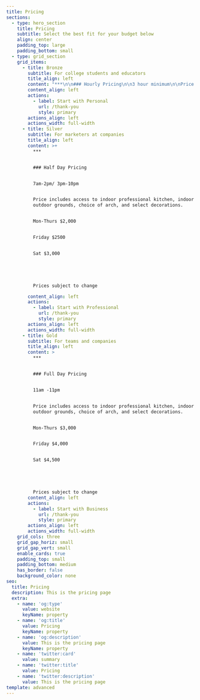 ```yaml
---
title: Pricing
sections:
  - type: hero_section
    title: Pricing
    subtitle: Select the best fit for your budget below
    align: center
    padding_top: large
    padding_bottom: small
  - type: grid_section
    grid_items:
      - title: Bronze
        subtitle: For college students and educators
        title_align: left
        content: "***\n\n### Hourly Pricing\n\n3 hour minimum\n\nPrice includes access to indoor professional kitchen, indoor and outdoor grounds, choice of arch, and select decorations.\n\nMon-Thurs 7am-2pm $300 /hr.\n\nMon-Thurs 3pm-10pm\_$350hr.\n\nSelect Weekend hours $400/hr.\n\n​\n\nPrices subject to change\n"
        content_align: left
        actions:
          - label: Start with Personal
            url: /thank-you
            style: primary
        actions_align: left
        actions_width: full-width
      - title: Silver
        subtitle: For marketers at companies
        title_align: left
        content: >+
          ***


          ### Half Day Pricing


          7am-2pm/ 3pm-10pm


          Price includes access to indoor professional kitchen, indoor and
          outdoor grounds, choice of arch, and select decorations.


          Mon-Thurs $2,000


          Friday $2500


          Sat $3,000


          ​


          Prices subject to change

        content_align: left
        actions:
          - label: Start with Professional
            url: /thank-you
            style: primary
        actions_align: left
        actions_width: full-width
      - title: Gold
        subtitle: For teams and companies
        title_align: left
        content: >
          ***


          ### Full Day Pricing


          11am -11pm


          Price includes access to indoor professional kitchen, indoor and
          outdoor grounds, choice of arch, and select decorations.


          Mon-Thurs $3,000


          Friday $4,000


          Sat $4,500


          ​


          Prices subject to change
        content_align: left
        actions:
          - label: Start with Business
            url: /thank-you
            style: primary
        actions_align: left
        actions_width: full-width
    grid_cols: three
    grid_gap_horiz: small
    grid_gap_vert: small
    enable_cards: true
    padding_top: small
    padding_bottom: medium
    has_border: false
    background_color: none
seo:
  title: Pricing
  description: This is the pricing page
  extra:
    - name: 'og:type'
      value: website
      keyName: property
    - name: 'og:title'
      value: Pricing
      keyName: property
    - name: 'og:description'
      value: This is the pricing page
      keyName: property
    - name: 'twitter:card'
      value: summary
    - name: 'twitter:title'
      value: Pricing
    - name: 'twitter:description'
      value: This is the pricing page
template: advanced
---
```

